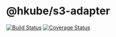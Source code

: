 # @hkube/s3-adapter

[![Build Status](https://travis-ci.org/kube-HPC/s3-adapter.hkube.svg?branch=master)](https://travis-ci.org/kube-HPC/s3-adapter.hkube)
[![Coverage Status](https://coveralls.io/repos/github/kube-HPC/s3-adapter.hkube/badge.svg?branch=master)](https://coveralls.io/github/kube-HPC/s3-adapter.hkube?branch=master)
